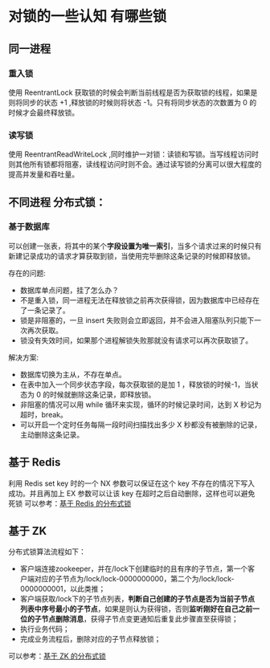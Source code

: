 # 对锁的一些认知 有哪些锁
## 同一进程
### 重入锁

使用 ReentrantLock 获取锁的时候会判断当前线程是否为获取锁的线程，如果是则将同步的状态 +1 ,释放锁的时候则将状态 -1。只有将同步状态的次数置为 0 的时候才会最终释放锁。

### 读写锁

使用 ReentrantReadWriteLock ,同时维护一对锁：读锁和写锁。当写线程访问时则其他所有锁都将阻塞，读线程访问时则不会。通过读写锁的分离可以很大程度的提高并发量和吞吐量。

## 不同进程 分布式锁：

### 基于数据库

可以创建一张表，将其中的某个**字段设置为唯一索引**，当多个请求过来的时候只有新建记录成功的请求才算获取到锁，当使用完毕删除这条记录的时候即释放锁。

存在的问题:

- 数据库单点问题，挂了怎么办？
- 不是重入锁，同一进程无法在释放锁之前再次获得锁，因为数据库中已经存在了一条记录了。
- 锁是非阻塞的，一旦 insert 失败则会立即返回，并不会进入阻塞队列只能下一次再次获取。
- 锁没有失效时间，如果那个进程解锁失败那就没有请求可以再次获取锁了。

解决方案:

- 数据库切换为主从，不存在单点。
- 在表中加入一个同步状态字段，每次获取锁的是加 1 ，释放锁的时候-1，当状态为 0 的时候就删除这条记录，即释放锁。
- 非阻塞的情况可以用 while 循环来实现，循环的时候记录时间，达到 X 秒记为超时，break。
- 可以开启一个定时任务每隔一段时间扫描找出多少 X 秒都没有被删除的记录，主动删除这条记录。

## 基于 Redis

利用 Redis set key 时的一个 NX 参数可以保证在这个 key 不存在的情况下写入成功。并且再加上 EX 参数可以让该 key 在超时之后自动删除，这样也可以避免死锁
可以参考：[基于 Redis 的分布式锁](https://crossoverjie.top/2018/03/29/distributed-lock/distributed-lock-redis/)

## 基于 ZK

分布式锁算法流程如下：

- 客户端连接zookeeper，并在/lock下创建临时的且有序的子节点，第一个客户端对应的子节点为/lock/lock-0000000000，第二个为/lock/lock-0000000001，以此类推；
- 客户端获取/lock下的子节点列表，**判断自己创建的子节点是否为当前子节点列表中序号最小的子节点**，如果是则认为获得锁，否则**监听刚好在自己之前一位的子节点删除消息**，获得子节点变更通知后重复此步骤直至获得锁；
- 执行业务代码；
- 完成业务流程后，删除对应的子节点释放锁；

可以参考：[基于 ZK 的分布式锁](https://blog.csdn.net/qiangcuo6087/article/details/79067136)
